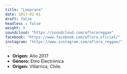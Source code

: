 ```yaml
---
title: "Looprana"
date: 2017-01-01
draft: false
headless : false
weight: 9
soundcloud: "https://soundcloud.com/aflorareggae"
facebook: "https://www.facebook.com/aflora.oficial/"
instagram: "https://www.instagram.com/aflora_reggae/"
---
```

* **Origen:** Año 2017 
* **Género:** Etno Electrónica
* **Origen:** Villarrica, Chile.